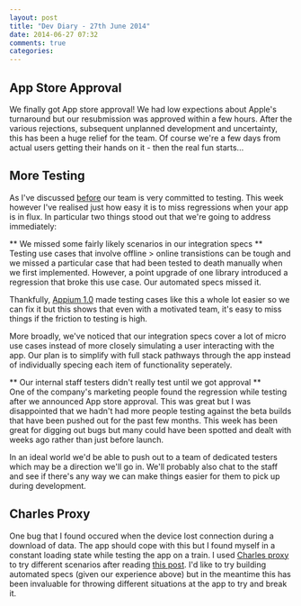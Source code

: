 ```yaml
---
layout: post
title: "Dev Diary - 27th June 2014"
date: 2014-06-27 07:32
comments: true
categories: 
---
```


## App Store Approval

We finally got App store approval! We had low expections about Apple's turnaround but our resubmission was approved within a few hours. After the various rejections, subsequent unplanned development and uncertainty, this has been a huge relief for the team. Of course we're a few days from actual users getting their hands on it - then the real fun starts...

## More Testing

As I've discussed [before](/blog/2013/12/14/automated-ui-testing-with-cucumber-for-cordova-phonegap-apps/) our team is very committed to testing. This week however I've realised just how easy it is to miss regressions when your app is in flux. In particular two things stood out that we're going to address immediately:

** We missed some fairly likely scenarios in our integration specs **<br/>
Testing use cases that involve offline > online transistions can be tough and we missed a particular case that had been tested to death manually when we first implemented. However, a point upgrade of one library introduced a regression that broke this use case. Our automated specs missed it.

Thankfully, [Appium 1.0](http://appium.io/) made testing cases like this a whole lot easier so we can fix it but this shows that even with a motivated team, it's easy to miss things if the friction to testing is high.

More broadly, we've noticed that our integration specs cover a lot of micro use cases instead of more closely simulating a user interacting with the app. Our plan is to simplify with full stack pathways through the app instead of individually specing each item of functionality seperately.

** Our internal staff testers didn't really test until we got approval **<br/>
One of the company's marketing people found the regression while testing after we announced App store approval. This was great but I was disappointed that we hadn't had more people testing against the beta builds that have been pushed out for the past few months. This week has been great for digging out bugs but many could have been spotted and dealt with weeks ago rather than just before launch.

In an ideal world we'd be able to push out to a team of dedicated testers which may be a direction we'll go in. We'll probably also chat to the staff and see if there's any way we can make things easier for them to pick up during development.

## Charles Proxy

One bug that I found occured when the device lost connection during a download of data. The app should cope with this but I found myself in a constant loading state while testing the app on a train. I used [Charles proxy](http://www.charlesproxy.com/) to try different scenarios after reading [this post](http://codewithchris.com/tutorial-using-charles-proxy-with-your-ios-development-and-http-debugging/). I'd like to try building automated specs (given our experience above) but in the meantime this has been invaluable for throwing different situations at the app to try and break it.
